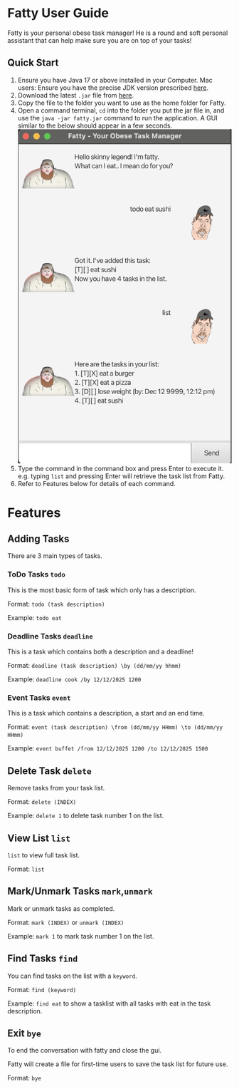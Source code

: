 # Fatty User Guide
Fatty is your personal obese task manager!
He is a round and soft personal assistant that can help make sure you are on top of your tasks!

## Quick Start
1. Ensure you have Java 17 or above installed in your Computer.
   Mac users: Ensure you have the precise JDK version prescribed [here](https://se-education.org/guides/tutorials/javaInstallationMac.html).
2. Download the latest `.jar` file from [here](https://github.com/adrieltch/ip/releases).
3. Copy the file to the folder you want to use as the home folder for Fatty.
4. Open a command terminal, `cd` into the folder you put the jar file in, and use the `java -jar fatty.jar` command to run the application.
   A GUI similar to the below should appear in a few seconds.
![Ui.png](Ui.png)
5. Type the command in the command box and press Enter to execute it. e.g. typing `list` and pressing Enter will retrieve the task list from Fatty.
6. Refer to Features below for details of each command.
   
# Features

## Adding Tasks

There are 3 main types of tasks.

### ToDo Tasks `todo`
This is the most basic form of task which only has a description.

Format: `todo (task description)`

Example: `todo eat`
### Deadline Tasks `deadline`
This is a task which contains both a description and a deadline!

Format: `deadline (task description) \by (dd/mm/yy hhmm)`

Example: `deadline cook /by 12/12/2025 1200`

### Event Tasks `event`
This is a task which contains a description, a start and an end time.

Format: `event (task description) \from (dd/mm/yy HHmm) \to (dd/mm/yy HHmm)`

Example: `event buffet /from 12/12/2025 1200 /to 12/12/2025 1500`



## Delete Task `delete`
Remove tasks from your task list.

Format: `delete (INDEX)`

Example: `delete 1` to delete task number 1 on the list.


## View List `list`

`list` to view full task list.

Format: `list`

## Mark/Unmark Tasks `mark`,`unmark`
Mark or unmark tasks as completed.

Format: `mark (INDEX)` or `unmark (INDEX)`

Example: `mark 1` to mark task number 1 on the list.

## Find Tasks `find`
You can find tasks on the list with a `keyword`.

Format: `find (keyword)`

Example: `find eat` to show a tasklist with all tasks with eat in the task description.

## Exit `bye`
To end the conversation with fatty and close the gui.

Fatty will create a file for first-time users to save the task list for future use.

Format: `bye`